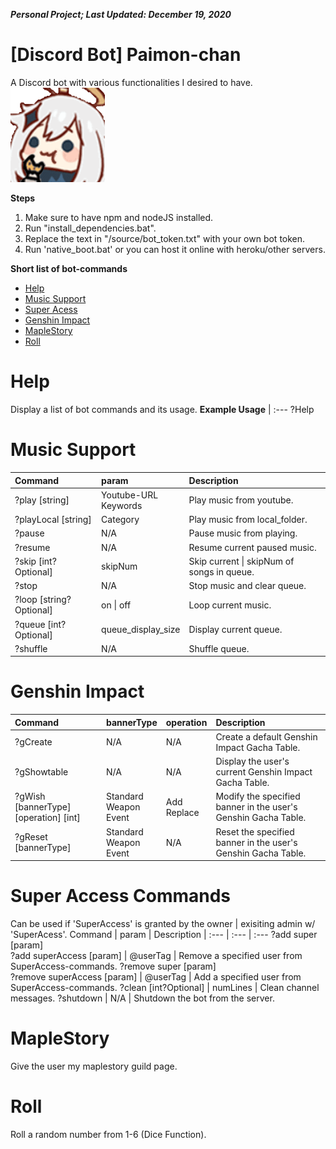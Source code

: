 ***Personal Project; Last Updated: December 19, 2020***
# [Discord Bot] Paimon-chan #
A Discord bot with various functionalities I desired to have.
<img src="moji/PaimonCookies.gif" width="30%">

**Steps**
1. Make sure to have npm and nodeJS installed.<br/>
2. Run "install_dependencies.bat".<br/>
3. Replace the text in "/source/bot_token.txt" with your own bot token.<br/>
4. Run 'native_boot.bat' or you can host it online with heroku/other servers.<br/>

**Short list of bot-commands**
- [Help](#Help)
- [Music Support](#Music-Support)
- [Super Acess](#Super-Access)
- [Genshin Impact](#Genshin-Impact)
- [MapleStory](#MapleStory)
- [Roll](#Roll)

# Help #
Display a list of bot commands and its usage.
**Example Usage**
| :---
?Help

# Music Support #
Command | param | Description
| :--- | :--- | :---
?play \[string\] | Youtube-URL<br/>Keywords | Play music from youtube.
?playLocal \[string\] | Category | Play music from local_folder.
?pause | N/A | Pause music from playing.
?resume | N/A | Resume current paused music.
?skip \[int?Optional\] | skipNum | Skip current \| skipNum of songs in queue.
?stop | N/A | Stop music and clear queue.
?loop \[string?Optional\]  | on \| off | Loop current music.
?queue \[int?Optional\]  | queue_display_size | Display current queue.
?shuffle | N/A | Shuffle queue.

# Genshin Impact #
Command | bannerType | operation | Description
| :--- | :--- | :--- | :---
?gCreate | N/A | N/A | Create a default Genshin Impact Gacha Table.
?gShowtable | N/A | N/A | Display the user's current Genshin Impact Gacha Table.
?gWish \[bannerType\] \[operation\] \[int\] | Standard<br/>Weapon<br/>Event | Add<br/>Replace | Modify the specified banner in the user's Genshin Gacha Table.
?gReset \[bannerType\] | Standard<br/>Weapon<br/>Event | N/A | Reset the specified banner in the user's Genshin Gacha Table.

# Super Access Commands #
Can be used if 'SuperAccess' is granted by the owner \| exisiting admin w/ 'SuperAcess'.
Command | param | Description
| :--- | :--- | :---
?add super \[param\]<br/>?add superAccess \[param\] | @userTag | Remove a specified user from SuperAccess-commands.
?remove super \[param\]<br/>?remove superAccess \[param\] | @userTag | Add a specified user from SuperAccess-commands.
?clean \[int?Optional\] | numLines | Clean channel messages.
?shutdown | N/A | Shutdown the bot from the server.

# MapleStory #
Give the user my maplestory guild page.

# Roll #
Roll a random number from 1-6 (Dice Function).
